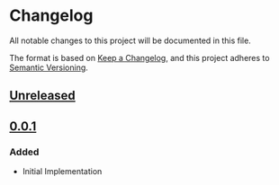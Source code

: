 # Changelog

All notable changes to this project will be documented in this file.

The format is based on [Keep a Changelog](https://keepachangelog.com/en/1.0.0/),
and this project adheres to [Semantic Versioning](https://semver.org/spec/v2.0.0.html).

## [Unreleased]

## [0.0.1]

### Added

- Initial Implementation

<!-- markdown-link-check-disable -->

[unreleased]: https://github.com/mineiros-io/terraform-kubernetes-cluster-role/compare/v0.0.1...HEAD
[0.0.1]: https://github.com/mineiros-io/terraform-kubernetes-cluster-role/releases/tag/v0.0.1

<!-- markdown-link-check-disabled -->
